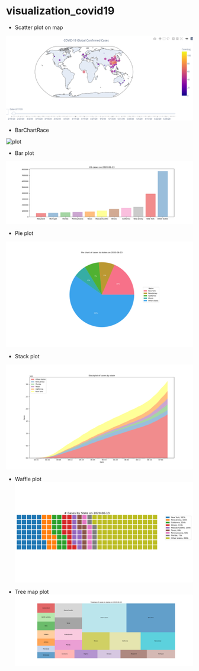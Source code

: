 # visualization_covid19

* Scatter plot on map 

![plot](https://raw.githubusercontent.com/aawe44/visualization_covid19/master/gif/plot_map_v2.gif)

* BarChartRace

![plot](https://github.com/aawe44/visualization_covid19/blob/master/gif/plot_BarChartRace.gif?raw=true)

* Bar plot 

![plot_bar](https://raw.githubusercontent.com/aawe44/visualization_covid19/master/pic/plot_bar.png)

* Pie plot

![plot_pie](https://raw.githubusercontent.com/aawe44/visualization_covid19/master/pic/plot_pie.png)

* Stack plot 

![plot_stack](https://raw.githubusercontent.com/aawe44/visualization_covid19/master/pic/plot_stack.png)


* Waffle plot 
![plot_waffle](https://raw.githubusercontent.com/aawe44/visualization_covid19/master/pic/plot_waffle.png)  


* Tree map plot
![plot_treemap](https://raw.githubusercontent.com/aawe44/visualization_covid19/master/pic/plot_treemap.png)

